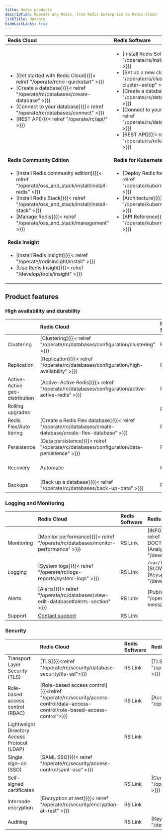 ```yaml
---
title: Redis products
description: Operate any Redis, from Redis Enterprise to Redis Cloud
linkTitle: Operate
hideListLinks: true
---
```


| <div class="h-3 w-3 rounded-md border border-redis-pen-600 inline-block mr-1" style="background-color: #80DBFF"></div> Redis Cloud | <div class="h-3 w-3 rounded-md border border-redis-pen-600 inline-block mr-1" style="background-color: #DCFF1E"></div> Redis Software |
|:-----------|:--------------|
| <ul><li> [Get started with Redis Cloud]({{< relref "/operate/rc/rc-quickstart" >}}) </li><li> [Create a database]({{< relref "/operate/rc/databases/create-database" >}}) </li><li> [Connect to your database]({{< relref "/operate/rc/databases/connect" >}}) </li><li>[REST API]({{< relref "/operate/rc/api/" >}})</li></ul> | <ul><li> [Install Redis Software]({{< relref "/operate/rs/installing-upgrading" >}}) </li><li> [Set up a new cluster]({{< relref "/operate/rs/clusters/new-cluster-setup" >}}) </li><li> [Create a database]({{< relref "/operate/rs/databases/create" >}}) </li><li> [Connect to your database]({{< relref "/operate/rs/databases/create" >}}) </li><li>[REST API]({{< relref "/operate/rs/references/rest-api/" >}})</li></ul> |
| <div class="h-3 w-3 rounded-md border border-redis-pen-600 inline-block mr-1" style="background-color: #C795E3"></div> **Redis Community Edition** | <div class="h-3 w-3 rounded-md border border-redis-pen-600 inline-block mr-1" style="background-color: #8A99A0"></div> **Redis for Kubernetes** |
| <ul><li> [Install Redis community edition]({{< relref "/operate/oss_and_stack/install/install-redis" >}}) </li><li> [Install Redis Stack]({{< relref "/operate/oss_and_stack/install/install-stack" >}}) </li><li> [Manage Redis]({{< relref "/operate/oss_and_stack/management" >}}) </li></ul> | <ul><li> [Deploy Redis for Kubernetes]({{< relref "/operate/kubernetes/deployment" >}}) </li><li> [Architecture]({{< relref "/operate/kubernetes/architecture" >}}) </li><li> [API Reference]({{< relref "/operate/kubernetes/reference" >}}) </li></ul> |
| <div class="h-3 w-3 rounded-md border border-redis-pen-600 inline-block mr-1" style="background-color: #FD4439"></div> **Redis Insight** | |
| <ul><li> [Install Redis Insight]({{< relref "/operate/redisinsight/install" >}}) </li><li> [Use Redis Insight]({{< relref "/develop/tools/insight" >}}) </li></ul> | |

## Product features

### High availability and durability

<!-- | Feature | RC        | RS         | CE       | K8s          | -->
| | <nobr><div class="h-3 w-3 rounded-md border border-redis-pen-600 inline-block mr-1" style="background-color: #80DBFF"></div> Redis</nobr> Cloud | <nobr><div class="h-3 w-3 rounded-md border border-redis-pen-600 inline-block mr-1" style="background-color: #DCFF1E"></div> Redis</nobr> Software | <nobr><div class="h-3 w-3 rounded-md border border-redis-pen-600 inline-block mr-1" style="background-color: #C795E3"></div> Redis</nobr> Community Edition | <nobr><div class="h-3 w-3 rounded-md border border-redis-pen-600 inline-block mr-1" style="background-color: #8A99A0"></div> Redis for</nobr> Kubernetes |
|:-----------|:--------------|:-----------|:--------------|:--------------|
| Clustering | [Clustering]({{< relref "/operate/rc/databases/configuration/clustering" >}}) | RS Link | [Scale with Redis Cluster]({{< relref "/operate/oss_and_stack/management/scaling" >}}) | [Redis Enterprise clusters (REC)]({{<relref "/operate/kubernetes/re-clusters">}}) |
| Replication | [Replication]({{< relref "/operate/rc/databases/configuration/high-availability" >}}) | RS Link | [Replication]({{< relref "/operate/oss_and_stack/management/replication" >}}) | [Create replica databases]({{<relref "/operate/kubernetes/re-databases/replica-redb/">}})|
| Active-Active geo-distribution | [Active-Active Redis]({{< relref "/operate/rc/databases/configuration/active-active-redis" >}}) | RS Link |  | [Active-Active databases]({{<relref "/operate/kubernetes/active-active/">}}) |
| Rolling upgrades | | RS Link |  | [Upgrade Redis for K8s]({{<relref "/operate/kubernetes/upgrade/">}}) |
| Redis Flex/Auto tiering | [Create a Redis Flex database]({{< relref "/operate/rc/databases/create-database/create-flex-database" >}}) | RS Link |  | [Auto Tiering]({{<relref "/operate/kubernetes/re-clusters/auto-tiering/">}}) |
| Persistence | [Data persistence]({{< relref "/operate/rc/databases/configuration/data-persistence" >}}) | RS Link | [Persistence]({{< relref "/operate/oss_and_stack/management/replication" >}}) | [Persistence volumes]({{<relref "/operate/kubernetes/recommendations/persistent-volumes/">}})|
| Recovery | Automatic | RS Link | [Manual failover]({{< relref "/operate/oss_and_stack/management/scaling#manual-failover" >}}) | [Cluster recovery]({{<relref "/operate/kubernetes/re-clusters/cluster-recovery/">}}) |
| Backups | [Back up a database]({{< relref "/operate/rc/databases/back-up-data" >}}) | RS Link | [Persistence]({{< relref "/operate/oss_and_stack/management/replication" >}}) | [REDB spec.backup]({{<relref "/operate/kubernetes/reference/redis_enterprise_database_api/#specbackup">}}) |

### Logging and Monitoring

<!-- | Feature | RC        | RS         | CE       | K8s          | -->
| | <nobr><div class="h-3 w-3 rounded-md border border-redis-pen-600 inline-block mr-1" style="background-color: #80DBFF"></div> Redis</nobr> Cloud | <nobr><div class="h-3 w-3 rounded-md border border-redis-pen-600 inline-block mr-1" style="background-color: #DCFF1E"></div> Redis</nobr> Software | <nobr><div class="h-3 w-3 rounded-md border border-redis-pen-600 inline-block mr-1" style="background-color: #C795E3"></div> Redis</nobr> Community Edition | <nobr><div class="h-3 w-3 rounded-md border border-redis-pen-600 inline-block mr-1" style="background-color: #8A99A0"></div> Redis for</nobr> Kubernetes |
|:-----------|:--------------|:-----------|:--------------|:--------------|
| Monitoring | [Monitor performance]({{< relref "/operate/rc/databases/monitor-performance" >}}) | RS Link | [INFO]({{< relref "/commands/info" >}}), [MONITOR]({{< relref "/commands/monitor" >}}), and [LATENCY DOCTOR]({{< relref "/commands/latency-doctor" >}})<br/>[Analysis with Redis Insight]({{< relref "/develop/tools/insight#database-analysis" >}}) | [Export metrics to Prometheus]({{<relref "/operate/kubernetes/re-clusters/connect-prometheus-operator/">}}) |
| Logging | [System logs]({{< relref "/operate/rc/logs-reports/system-logs" >}}) | RS Link | `/var/log/redis/redis.log`<br/>[SLOWLOG]({{< relref "/commands/slowlog" >}})<br/>[Keyspace notifications]({{< relref "/develop/use/keyspace-notifications" >}}) | [Logs]({{<relref "/operate/kubernetes/logs/">}}) |
| Alerts | [Alerts]({{< relref "/operate/rc/databases/view-edit-database#alerts-section" >}}) | RS Link | [Pub/sub with Redis Sentinel]({{< relref "/operate/oss_and_stack/management/sentinel#pubsub-messages" >}}) | [REDB alertSettings]({{<relref "/operate/kubernetes/reference/redis_enterprise_database_api/#specalertsettings">}}) |
| Support | [Contact support](https://redis.io/support/) | RS Link |  | [Contact support](https://redis.io/support/) |

### Security

<!-- | Feature | RC        | RS         | CE       | K8s          | -->
| | <nobr><div class="h-3 w-3 rounded-md border border-redis-pen-600 inline-block mr-1" style="background-color: #80DBFF"></div> Redis</nobr> Cloud | <nobr><div class="h-3 w-3 rounded-md border border-redis-pen-600 inline-block mr-1" style="background-color: #DCFF1E"></div> Redis</nobr> Software | <nobr><div class="h-3 w-3 rounded-md border border-redis-pen-600 inline-block mr-1" style="background-color: #C795E3"></div> Redis</nobr> Community Edition | <nobr><div class="h-3 w-3 rounded-md border border-redis-pen-600 inline-block mr-1" style="background-color: #8A99A0"></div> Redis for</nobr> Kubernetes |
|:-----------|:--------------|:-----------|:--------------|:--------------|
| Transport Layer Security (TLS) | [TLS]({{<relref "/operate/rc/security/database-security/tls-ssl">}}) | RS Link | [TLS]({{< relref "/operate/oss_and_stack/management/security/encryption" >}}) | K8s Link |
| Role-based access control (RBAC) | [Role-based access control]({{<relref "/operate/rc/security/access-control/data-access-control/role-based-access-control">}}) | RS Link | [Access control list]({{< relref "/operate/oss_and_stack/management/security/acl" >}}) | K8s Link |
| Lightweight Directory Access Protocol (LDAP) |  | RS Link |  | K8s Link |
| Single sign-on (SSO) | [SAML SSO]({{< relref "/operate/rc/security/access-control/saml-sso" >}}) |  |  |  |
| Self-signed certificates |  | RS Link | [Certificate configuration]({{< relref "/operate/oss_and_stack/management/security/encryption" >}}) | K8s Link |
| Internode encryption | [Encryption at rest]({{< relref "/operate/rc/security/encryption-at-rest" >}}) | RS Link |  | K8s Link |
| Auditing |  | RS Link | [Keyspace notifications]({{< relref "/develop/use/keyspace-notifications" >}}) | K8s Link |

